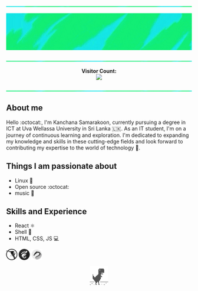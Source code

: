 <!--hey buddy, This is open source, get anything you want -->



<!--
<p align="left">
<a href="https://git.io/typing-svg"><img src="https://readme-typing-svg.demolab.com?font=Fira+Code&pause=1000&color=3566E6&width=435&lines=%F0%9F%91%8B+Hi+there!+I'm+Kanchana+Samarakoon" alt="Typing SVG" />
</a>
</p>
-->

<p align="center"> 
<img src="https://raw.githubusercontent.com/kanchana66/kanchana66/main/resources/banner5.3t.gif" alt="banner" width="1000" height="2">
</p>

<p align="center">
<img src="https://raw.githubusercontent.com/kanchana66/kanchana66/main/resources/banner5.3.gif" alt="banner" width="1000" height="100"> 
</p>
<!--banner w-1000 h-100 box 400x400 -->

<p align="center"> 
<img src="https://raw.githubusercontent.com/kanchana66/kanchana66/main/resources/banner5.3b.gif" alt="banner" width="1000" height="2">
</p>

<p align="center"> 
 <b> Visitor Count: </b> <br>
  <img src="https://profile-counter.glitch.me/kanchana66/count.svg" /> 
</p>

<p align="center"> 
<img src="https://raw.githubusercontent.com/kanchana66/kanchana66/main/resources/banner5.3b.gif" alt="banner" width="1000" height="2">
</p>

## About me

Hello :octocat:, I'm Kanchana Samarakoon, currently pursuing a degree in ICT at Uva Wellassa University in Sri Lanka 🇱🇰. As an IT student, I'm on a journey of continuous learning and exploration. I'm dedicated to expanding my knowledge and skills in these cutting-edge fields and look forward to contributing my expertise to the world of technology :ghost:.

## Things I am passionate about

- Linux :space_invader:
- Open source :octocat:
- music :musical_keyboard:

## Skills and Experience

-  React ⚛
-  Shell 📱
-  HTML, CSS, JS 💻
<p align="left">
<img  src="https://github.com/kanchana66/kanchana66/blob/main/other.gif/sk1.png" alt="Linux" width="30" height="30">
<img  src="https://github.com/kanchana66/kanchana66/blob/main/other.gif/sk2.png" alt="Gnome" width="30" height="30">
<img  src="https://github.com/kanchana66/kanchana66/blob/main/other.gif/sk3.png" alt="Kali" width="30" height="30">
</p>

<p align="center">
<img  src="https://github.com/kanchana66/kanchana66/blob/main/other.gif/go4.gif" alt="Endbanner" width="50" height="50">
</p>


<!-- <hr />

[![Ashutosh's github activity graph](https://github-readme-activity-graph.vercel.app/graph?username=kanchana66&bg_color=0d1117&color=878787&line=4c8ed9&point=878787&area=true&hide_border=true)](https://github.com/ashutosh00710/github-readme-activity-graph)
-->

